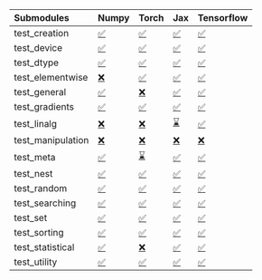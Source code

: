 | Submodules        | Numpy                                                                                                                           | Torch                                                                                                                           | Jax                                                                                                                             | Tensorflow                                                                                                                      |
|:------------------|:--------------------------------------------------------------------------------------------------------------------------------|:--------------------------------------------------------------------------------------------------------------------------------|:--------------------------------------------------------------------------------------------------------------------------------|:--------------------------------------------------------------------------------------------------------------------------------|
| test_creation     | <a href="https://github.com/unifyai/ivy/runs/7961904035?check_suite_focus=true" rel="noopener noreferrer" target="_blank">✅</a> | <a href="https://github.com/unifyai/ivy/runs/7961905833?check_suite_focus=true" rel="noopener noreferrer" target="_blank">✅</a> | <a href="https://github.com/unifyai/ivy/runs/7961907538?check_suite_focus=true" rel="noopener noreferrer" target="_blank">✅</a> | <a href="https://github.com/unifyai/ivy/runs/7961909189?check_suite_focus=true" rel="noopener noreferrer" target="_blank">✅</a> |
| test_device       | <a href="https://github.com/unifyai/ivy/runs/7961904180?check_suite_focus=true" rel="noopener noreferrer" target="_blank">✅</a> | <a href="https://github.com/unifyai/ivy/runs/7961905922?check_suite_focus=true" rel="noopener noreferrer" target="_blank">✅</a> | <a href="https://github.com/unifyai/ivy/runs/7961907645?check_suite_focus=true" rel="noopener noreferrer" target="_blank">✅</a> | <a href="https://github.com/unifyai/ivy/runs/7961909282?check_suite_focus=true" rel="noopener noreferrer" target="_blank">✅</a> |
| test_dtype        | <a href="https://github.com/unifyai/ivy/runs/7961904277?check_suite_focus=true" rel="noopener noreferrer" target="_blank">✅</a> | <a href="https://github.com/unifyai/ivy/runs/7961906007?check_suite_focus=true" rel="noopener noreferrer" target="_blank">✅</a> | <a href="https://github.com/unifyai/ivy/runs/7961907733?check_suite_focus=true" rel="noopener noreferrer" target="_blank">✅</a> | <a href="https://github.com/unifyai/ivy/runs/7961909449?check_suite_focus=true" rel="noopener noreferrer" target="_blank">✅</a> |
| test_elementwise  | <a href="https://github.com/unifyai/ivy/runs/7961904388?check_suite_focus=true" rel="noopener noreferrer" target="_blank">❌</a> | <a href="https://github.com/unifyai/ivy/runs/7961906103?check_suite_focus=true" rel="noopener noreferrer" target="_blank">✅</a> | <a href="https://github.com/unifyai/ivy/runs/7961907834?check_suite_focus=true" rel="noopener noreferrer" target="_blank">✅</a> | <a href="https://github.com/unifyai/ivy/runs/7961909516?check_suite_focus=true" rel="noopener noreferrer" target="_blank">✅</a> |
| test_general      | <a href="https://github.com/unifyai/ivy/runs/7961904471?check_suite_focus=true" rel="noopener noreferrer" target="_blank">✅</a> | <a href="https://github.com/unifyai/ivy/runs/7961906227?check_suite_focus=true" rel="noopener noreferrer" target="_blank">❌</a> | <a href="https://github.com/unifyai/ivy/runs/7961907919?check_suite_focus=true" rel="noopener noreferrer" target="_blank">✅</a> | <a href="https://github.com/unifyai/ivy/runs/7961909581?check_suite_focus=true" rel="noopener noreferrer" target="_blank">✅</a> |
| test_gradients    | <a href="https://github.com/unifyai/ivy/runs/7961904575?check_suite_focus=true" rel="noopener noreferrer" target="_blank">✅</a> | <a href="https://github.com/unifyai/ivy/runs/7961906318?check_suite_focus=true" rel="noopener noreferrer" target="_blank">✅</a> | <a href="https://github.com/unifyai/ivy/runs/7961908005?check_suite_focus=true" rel="noopener noreferrer" target="_blank">✅</a> | <a href="https://github.com/unifyai/ivy/runs/7961909675?check_suite_focus=true" rel="noopener noreferrer" target="_blank">✅</a> |
| test_linalg       | <a href="https://github.com/unifyai/ivy/runs/7961904679?check_suite_focus=true" rel="noopener noreferrer" target="_blank">❌</a> | <a href="https://github.com/unifyai/ivy/runs/7961906421?check_suite_focus=true" rel="noopener noreferrer" target="_blank">❌</a> | <a href="https://github.com/unifyai/ivy/runs/7961908137?check_suite_focus=true" rel="noopener noreferrer" target="_blank">⌛</a> | <a href="https://github.com/unifyai/ivy/runs/7961909743?check_suite_focus=true" rel="noopener noreferrer" target="_blank">✅</a> |
| test_manipulation | <a href="https://github.com/unifyai/ivy/runs/7961904818?check_suite_focus=true" rel="noopener noreferrer" target="_blank">❌</a> | <a href="https://github.com/unifyai/ivy/runs/7961906537?check_suite_focus=true" rel="noopener noreferrer" target="_blank">❌</a> | <a href="https://github.com/unifyai/ivy/runs/7961908230?check_suite_focus=true" rel="noopener noreferrer" target="_blank">❌</a> | <a href="https://github.com/unifyai/ivy/runs/7961909812?check_suite_focus=true" rel="noopener noreferrer" target="_blank">❌</a> |
| test_meta         | <a href="https://github.com/unifyai/ivy/runs/7961904949?check_suite_focus=true" rel="noopener noreferrer" target="_blank">✅</a> | <a href="https://github.com/unifyai/ivy/runs/7961906635?check_suite_focus=true" rel="noopener noreferrer" target="_blank">⌛</a> | <a href="https://github.com/unifyai/ivy/runs/7961908339?check_suite_focus=true" rel="noopener noreferrer" target="_blank">✅</a> | <a href="https://github.com/unifyai/ivy/runs/7961909903?check_suite_focus=true" rel="noopener noreferrer" target="_blank">✅</a> |
| test_nest         | <a href="https://github.com/unifyai/ivy/runs/7961905086?check_suite_focus=true" rel="noopener noreferrer" target="_blank">✅</a> | <a href="https://github.com/unifyai/ivy/runs/7961906772?check_suite_focus=true" rel="noopener noreferrer" target="_blank">✅</a> | <a href="https://github.com/unifyai/ivy/runs/7961908434?check_suite_focus=true" rel="noopener noreferrer" target="_blank">✅</a> | <a href="https://github.com/unifyai/ivy/runs/7961909991?check_suite_focus=true" rel="noopener noreferrer" target="_blank">✅</a> |
| test_random       | <a href="https://github.com/unifyai/ivy/runs/7961905208?check_suite_focus=true" rel="noopener noreferrer" target="_blank">✅</a> | <a href="https://github.com/unifyai/ivy/runs/7961906886?check_suite_focus=true" rel="noopener noreferrer" target="_blank">✅</a> | <a href="https://github.com/unifyai/ivy/runs/7961908523?check_suite_focus=true" rel="noopener noreferrer" target="_blank">✅</a> | <a href="https://github.com/unifyai/ivy/runs/7961910071?check_suite_focus=true" rel="noopener noreferrer" target="_blank">✅</a> |
| test_searching    | <a href="https://github.com/unifyai/ivy/runs/7961905334?check_suite_focus=true" rel="noopener noreferrer" target="_blank">✅</a> | <a href="https://github.com/unifyai/ivy/runs/7961907031?check_suite_focus=true" rel="noopener noreferrer" target="_blank">✅</a> | <a href="https://github.com/unifyai/ivy/runs/7961908668?check_suite_focus=true" rel="noopener noreferrer" target="_blank">✅</a> | <a href="https://github.com/unifyai/ivy/runs/7961910170?check_suite_focus=true" rel="noopener noreferrer" target="_blank">✅</a> |
| test_set          | <a href="https://github.com/unifyai/ivy/runs/7961905437?check_suite_focus=true" rel="noopener noreferrer" target="_blank">✅</a> | <a href="https://github.com/unifyai/ivy/runs/7961907148?check_suite_focus=true" rel="noopener noreferrer" target="_blank">✅</a> | <a href="https://github.com/unifyai/ivy/runs/7961908792?check_suite_focus=true" rel="noopener noreferrer" target="_blank">✅</a> | <a href="https://github.com/unifyai/ivy/runs/7961910254?check_suite_focus=true" rel="noopener noreferrer" target="_blank">✅</a> |
| test_sorting      | <a href="https://github.com/unifyai/ivy/runs/7961905528?check_suite_focus=true" rel="noopener noreferrer" target="_blank">✅</a> | <a href="https://github.com/unifyai/ivy/runs/7961907259?check_suite_focus=true" rel="noopener noreferrer" target="_blank">✅</a> | <a href="https://github.com/unifyai/ivy/runs/7961908918?check_suite_focus=true" rel="noopener noreferrer" target="_blank">✅</a> | <a href="https://github.com/unifyai/ivy/runs/7961910347?check_suite_focus=true" rel="noopener noreferrer" target="_blank">✅</a> |
| test_statistical  | <a href="https://github.com/unifyai/ivy/runs/7961905681?check_suite_focus=true" rel="noopener noreferrer" target="_blank">✅</a> | <a href="https://github.com/unifyai/ivy/runs/7961907356?check_suite_focus=true" rel="noopener noreferrer" target="_blank">❌</a> | <a href="https://github.com/unifyai/ivy/runs/7961909018?check_suite_focus=true" rel="noopener noreferrer" target="_blank">✅</a> | <a href="https://github.com/unifyai/ivy/runs/7961910430?check_suite_focus=true" rel="noopener noreferrer" target="_blank">✅</a> |
| test_utility      | <a href="https://github.com/unifyai/ivy/runs/7961905762?check_suite_focus=true" rel="noopener noreferrer" target="_blank">✅</a> | <a href="https://github.com/unifyai/ivy/runs/7961907450?check_suite_focus=true" rel="noopener noreferrer" target="_blank">✅</a> | <a href="https://github.com/unifyai/ivy/runs/7961909104?check_suite_focus=true" rel="noopener noreferrer" target="_blank">✅</a> | <a href="https://github.com/unifyai/ivy/runs/7961910514?check_suite_focus=true" rel="noopener noreferrer" target="_blank">✅</a> |